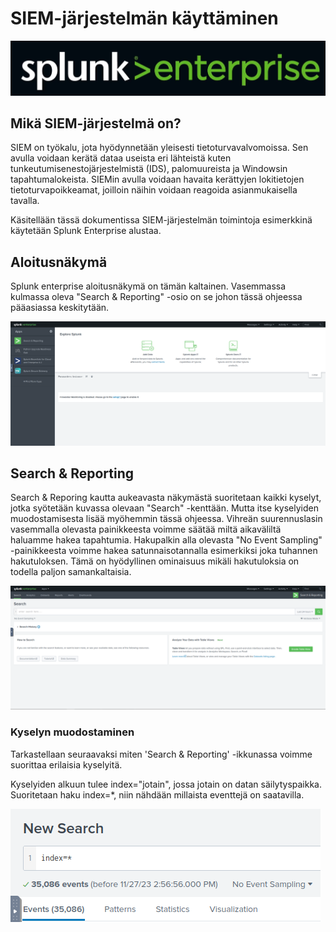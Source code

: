 # SIEM-järjestelmän käyttäminen
![Splunk enterprise](kuvat/Splunk-enterprise.PNG)
## Mikä SIEM-järjestelmä on?
SIEM on työkalu, jota hyödynnetään yleisesti tietoturvavalvomoissa. Sen avulla voidaan kerätä dataa useista eri lähteistä kuten tunkeutumisenestojärjestelmistä (IDS), palomuureista ja Windowsin tapahtumalokeista. SIEMin avulla voidaan havaita kerättyjen lokitietojen tietoturvapoikkeamat, joilloin näihin voidaan reagoida asianmukaisella tavalla.

Käsitellään tässä dokumentissa SIEM-järjestelmän toimintoja esimerkkinä käytetään Splunk Enterprise alustaa.

## Aloitusnäkymä
Splunk enterprise aloitusnäkymä on tämän kaltainen. Vasemmassa kulmassa oleva "Search & Reporting" -osio on se johon tässä ohjeessa pääasiassa keskitytään. 

![Splunkin aloitusnäkymä](kuvat/Splunk-aloitusnäkymä.PNG)

## Search & Reporting
Search & Reporing kautta aukeavasta näkymästä suoritetaan kaikki kyselyt, jotka syötetään kuvassa olevaan "Search" -kenttään. Mutta itse kyselyiden muodostamisesta lisää myöhemmin tässä ohjeessa. Vihreän suurennuslasin vasemmalla olevasta painikkeesta voimme säätää miltä aikaväliltä haluamme hakea tapahtumia. Hakupalkin alla olevasta "No Event Sampling" -painikkeesta voimme hakea satunnaisotannalla esimerkiksi joka tuhannen hakutuloksen. Tämä on hyödyllinen ominaisuus mikäli hakutuloksia on todella paljon samankaltaisia.

![Splunkin kyselynäkymä](kuvat/Splunk-search-and-reporting.PNG)

### Kyselyn muodostaminen
Tarkastellaan seuraavaksi miten 'Search & Reporting' -ikkunassa voimme suorittaa erilaisia kyselyitä. 

Kyselyiden alkuun tulee index="jotain", jossa jotain on datan säilytyspaikka. Suoritetaan haku index=*, niin nähdään millaista eventtejä on saatavilla. 

![Splunk haun tulos](kuvat/Splunk_haku.PNG)

